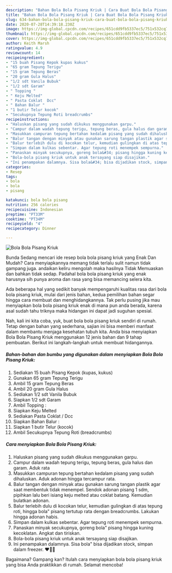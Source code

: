 ```yaml
---
description: "Bahan Bola Bola Pisang Kriuk | Cara Buat Bola Bola Pisang Kriuk Yang Menggugah Selera"
title: "Bahan Bola Bola Pisang Kriuk | Cara Buat Bola Bola Pisang Kriuk Yang Menggugah Selera"
slug: 634-bahan-bola-bola-pisang-kriuk-cara-buat-bola-bola-pisang-kriuk-yang-menggugah-selera
date: 2020-07-28T14:39:18.230Z
image: https://img-global.cpcdn.com/recipes/651cdd9fb5337ec5/751x532cq70/bola-bola-pisang-kriuk-foto-resep-utama.jpg
thumbnail: https://img-global.cpcdn.com/recipes/651cdd9fb5337ec5/751x532cq70/bola-bola-pisang-kriuk-foto-resep-utama.jpg
cover: https://img-global.cpcdn.com/recipes/651cdd9fb5337ec5/751x532cq70/bola-bola-pisang-kriuk-foto-resep-utama.jpg
author: Keith Marsh
ratingvalue: 4.9
reviewcount: 14
recipeingredient:
- "15 buah Pisang Kepok kupas kukus"
- "65 gram Tepung Terigu"
- "15 gram Tepung Beras"
- "20 gram Gula Halus"
- "1/2 sdt Vanila Bubuk"
- "1/2 sdt Garam"
- " Topping "
- " Keju Melted"
- " Pasta Coklat  Dcc"
- " Bahan Balur "
- "1 butir Telur kocok"
- "Secukupnya Tepung Roti breadcrumbs"
recipeinstructions:
- "Haluskan pisang yang sudah dikukus menggunakan garpu."
- "Campur dalam wadah tepung terigu, tepung beras, gula halus dan garam. Aduk rata"
- "Masukkan campuran tepung bertahan kedalam pisang yang sudah dihaluskan. Aduk adonan hingga tercampur rata."
- "Balur tangan dengan minyak atau gunakan sarung tangan plastik agar saat membentuk tidak menempel. Sendok adonan pisang 1 sdm, pipihkan lalu beri isiang keju melted atau coklat batang. Kemudian bulatkan adonan."
- "Balur terlebih dulu di kocokan telur, kemudian gulingkan di atas tepung roti, hingga bola&#34; pisang tertutup rata dengan breadcrumbs. Lakukan hingga adonan habis."
- "Simpan dalam kulkas sebentar. Agar tepung roti menempek sempurna."
- "Panaskan minyak secukupnya, goreng bola&#34; pisang hingga kuning kecoklatan. Angkat dan tiriskan."
- "Bola-bola pisang kriuk untuk anak tersayang siap disajikan."
- "Ini penampakan dalamnya. Sisa bola&#34; bisa dijadikan stock, simpan dalam freezer. ❤👌🏻"
categories:
- Resep
tags:
- bola
- bola
- pisang

katakunci: bola bola pisang 
nutrition: 256 calories
recipecuisine: Indonesian
preptime: "PT33M"
cooktime: "PT34M"
recipeyield: "4"
recipecategory: Dinner

---
```



![Bola Bola Pisang Kriuk](https://img-global.cpcdn.com/recipes/651cdd9fb5337ec5/751x532cq70/bola-bola-pisang-kriuk-foto-resep-utama.jpg)

Bunda Sedang mencari ide resep bola bola pisang kriuk yang Enak Dan Mudah? Cara menyiapkannya memang tidak terlalu sulit namun tidak gampang juga. andaikan keliru mengolah maka hasilnya Tidak Memuaskan dan bahkan tidak sedap. Padahal bola bola pisang kriuk yang enak harusnya sih punya aroma dan rasa yang bisa memancing selera kita.



Ada beberapa hal yang sedikit banyak mempengaruhi kualitas rasa dari bola bola pisang kriuk, mulai dari jenis bahan, kedua pemilihan bahan segar hingga cara membuat dan menghidangkannya. Tak perlu pusing jika mau menyiapkan bola bola pisang kriuk enak di mana pun anda berada, karena asal sudah tahu triknya maka hidangan ini dapat jadi suguhan spesial.


Nah, kali ini kita coba, yuk, buat bola bola pisang kriuk sendiri di rumah. Tetap dengan bahan yang sederhana, sajian ini bisa memberi manfaat dalam membantu menjaga kesehatan tubuh kita. Anda bisa menyiapkan Bola Bola Pisang Kriuk menggunakan 12 jenis bahan dan 9 tahap pembuatan. Berikut ini langkah-langkah untuk membuat hidangannya.

<!--inarticleads1-->

##### Bahan-bahan dan bumbu yang digunakan dalam menyiapkan Bola Bola Pisang Kriuk:

1. Sediakan 15 buah Pisang Kepok (kupas, kukus)
1. Gunakan 65 gram Tepung Terigu
1. Ambil 15 gram Tepung Beras
1. Ambil 20 gram Gula Halus
1. Sediakan 1/2 sdt Vanila Bubuk
1. Siapkan 1/2 sdt Garam
1. Ambil  Topping :
1. Siapkan  Keju Melted
1. Sediakan  Pasta Coklat / Dcc
1. Siapkan  Bahan Balur :
1. Siapkan 1 butir Telur (kocok)
1. Ambil Secukupnya Tepung Roti (breadcrumbs)




<!--inarticleads2-->

##### Cara menyiapkan Bola Bola Pisang Kriuk:

1. Haluskan pisang yang sudah dikukus menggunakan garpu.
1. Campur dalam wadah tepung terigu, tepung beras, gula halus dan garam. Aduk rata
1. Masukkan campuran tepung bertahan kedalam pisang yang sudah dihaluskan. Aduk adonan hingga tercampur rata.
1. Balur tangan dengan minyak atau gunakan sarung tangan plastik agar saat membentuk tidak menempel. Sendok adonan pisang 1 sdm, pipihkan lalu beri isiang keju melted atau coklat batang. Kemudian bulatkan adonan.
1. Balur terlebih dulu di kocokan telur, kemudian gulingkan di atas tepung roti, hingga bola&#34; pisang tertutup rata dengan breadcrumbs. Lakukan hingga adonan habis.
1. Simpan dalam kulkas sebentar. Agar tepung roti menempek sempurna.
1. Panaskan minyak secukupnya, goreng bola&#34; pisang hingga kuning kecoklatan. Angkat dan tiriskan.
1. Bola-bola pisang kriuk untuk anak tersayang siap disajikan.
1. Ini penampakan dalamnya. Sisa bola&#34; bisa dijadikan stock, simpan dalam freezer. ❤👌🏻




Bagaimana? Gampang kan? Itulah cara menyiapkan bola bola pisang kriuk yang bisa Anda praktikkan di rumah. Selamat mencoba!

